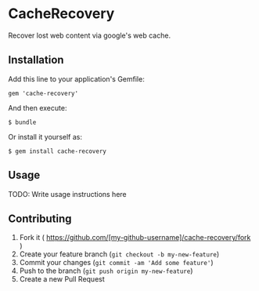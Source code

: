 # CacheRecovery

Recover lost web content via google's web cache.

## Installation

Add this line to your application's Gemfile:

    gem 'cache-recovery'

And then execute:

    $ bundle

Or install it yourself as:

    $ gem install cache-recovery

## Usage

TODO: Write usage instructions here

## Contributing

1. Fork it ( https://github.com/[my-github-username]/cache-recovery/fork )
2. Create your feature branch (`git checkout -b my-new-feature`)
3. Commit your changes (`git commit -am 'Add some feature'`)
4. Push to the branch (`git push origin my-new-feature`)
5. Create a new Pull Request
